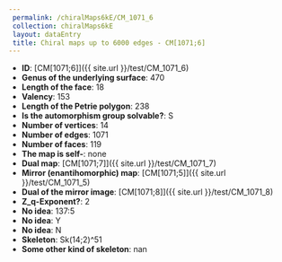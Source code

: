 ```yaml
--- 
 permalink: /chiralMaps6kE/CM_1071_6 
 collection: chiralMaps6kE
 layout: dataEntry
 title: Chiral maps up to 6000 edges - CM[1071;6]
---
```


- **ID**: [CM[1071;6]]({{ site.url }}/test/CM_1071_6)
- **Genus of the underlying surface**: 470
- **Length of the face**: 18
- **Valency**: 153
- **Length of the Petrie polygon**: 238
- **Is the automorphism group solvable?**: S
- **Number of vertices**: 14
- **Number of edges**: 1071
- **Number of faces**: 119
- **The map is self-**: none
- **Dual map**: [CM[1071;7]]({{ site.url }}/test/CM_1071_7)
- **Mirror (enantihomorphic) map**: [CM[1071;5]]({{ site.url }}/test/CM_1071_5)
- **Dual of the mirror image**: [CM[1071;8]]({{ site.url }}/test/CM_1071_8)
- **Z_q-Exponent?**: 2
- **No idea**:  137:5
- **No idea**: Y
- **No idea**: N
- **Skeleton**: Sk(14;2)^51
- **Some other kind of skeleton**: nan
